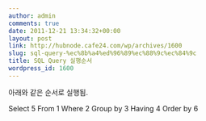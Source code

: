 ```yaml
---
author: admin
comments: true
date: 2011-12-21 13:34:32+00:00
layout: post
link: http://hubnode.cafe24.com/wp/archives/1600
slug: sql-query-%ec%8b%a4%ed%96%89%ec%88%9c%ec%84%9c
title: SQL Query 실행순서
wordpress_id: 1600
---
```



아래와 같은 순서로 실행됨.

Select 5
From 1
Where 2
Group by 3
Having 4
Order by 6

